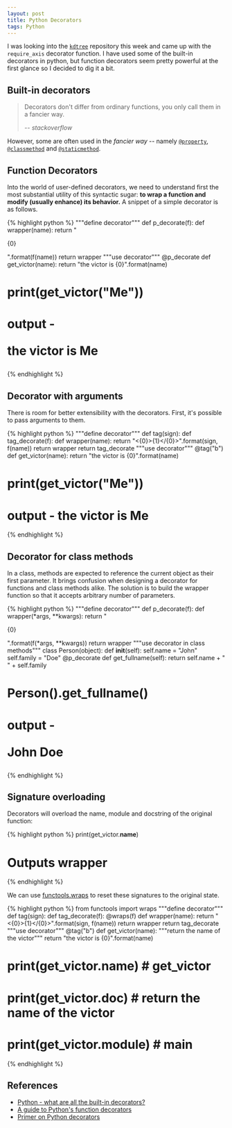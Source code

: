 ```yaml
---
layout: post
title: Python Decorators
tags: Python
---
```


I was looking into the [`kdtree`](https://github.com/stefankoegl/kdtree/blob/master/kdtree.py#L187) repository this week and came up with the `require_axis` decorator function. I have used some of the built-in decorators in python, but function decorators seem pretty powerful at the first glance so I decided to dig it a bit.

## Built-in decorators 

> Decorators don't differ from ordinary functions, you only call them in a fancier way.
> 
> -- *stackoverflow*

However, some are often used in the *fancier way* -- namely [`@property`](https://docs.python.org/3/library/functions.html#property), [`@classmethod`](https://docs.python.org/3/library/functions.html#classmethod) and [`@staticmethod`](https://docs.python.org/3/library/functions.html#staticmethod).

## Function Decorators

Into the world of user-defined decorators, we need to understand first the most substantial utility of this syntactic sugar: **to wrap a function and modify (usually enhance) its behavior.** A snippet of a simple decorator is as follows.

{% highlight python %}
"""define decorator"""
def p_decorate(f):
  def wrapper(name):
    return "<p>{0}</p>".format(f(name))
  return wrapper
"""use decorator"""
@p_decorate
def get_victor(name):
  return "the victor is {0}".format(name)
# print(get_victor("Me"))
# output - <p>the victor is Me</p>
{% endhighlight %}

## Decorator with arguments

There is room for better extensibility with the decorators. First, it's possible to pass arguments to them. 

{% highlight python %}
"""define decorator"""
def tag(sign):
  def tag_decorate(f):
    def wrapper(name):
      return "<{0}>{1}</{0}>".format(sign, f(name))
    return wrapper
  return tag_decorate
"""use decorator"""
@tag("b")
def get_victor(name):
  return "the victor is {0}".format(name)
# print(get_victor("Me"))
# output - <b>the victor is Me</b>
{% endhighlight %}

## Decorator for class methods

In a class, methods are expected to reference the current object as their first parameter. It brings confusion when designing a decorator for functions and class methods alike. The solution is to build the wrapper function so that it accepts arbitrary number of parameters.

{% highlight python %}
"""define decorator"""
def p_decorate(f):
  def wrapper(*args, **kwargs):
    return "<p>{0}</p>".format(f(*args, **kwargs))
  return wrapper
"""use decorator in class methods"""
class Person(object):
  def __init__(self):
    self.name = "John"
    self.family = "Doe"
  @p_decorate
  def get_fullname(self):
    return self.name + " " + self.family
# Person().get_fullname()
# output - <p>John Doe</p>
{% endhighlight %}

## Signature overloading

Decorators will overload the name, module and docstring of the original function:

{% highlight python %}
print(get_victor.__name__)
# Outputs wrapper
{% endhighlight %}

We can use [functools.wraps](https://docs.python.org/2/library/functools.html#functools.wraps) to reset these signatures to the original state.

{% highlight python %}
from functools import wraps
"""define decorator"""
def tag(sign):
  def tag_decorate(f):
    @wraps(f)
    def wrapper(name):
      return "<{0}>{1}</{0}>".format(sign, f(name))
    return wrapper
  return tag_decorate
"""use decorator"""
@tag("b")
def get_victor(name):
  """return the name of the victor"""
  return "the victor is {0}".format(name)
# print(get_victor.__name__) # get_victor
# print(get_victor.__doc__) # return the name of the victor
# print(get_victor.__module__) # __main__
{% endhighlight %}

## References

- [Python - what are all the built-in decorators?](https://stackoverflow.com/questions/480178/python-what-are-all-the-built-in-decorators)
- [A guide to Python's function decorators](https://www.thecodeship.com/patterns/guide-to-python-function-decorators/)
- [Primer on Python decorators](https://realpython.com/primer-on-python-decorators/)
